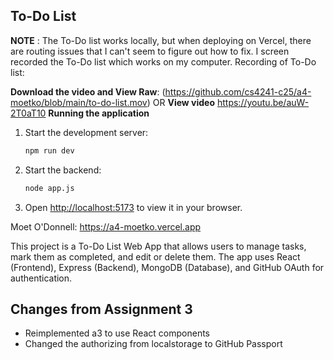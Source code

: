## To-Do List ##
**NOTE** : The To-Do list works locally, but when deploying on Vercel, there are routing issues that I can't seem to figure out how to fix. I screen recorded the To-Do list which works on my computer.
Recording of To-Do list: 

**Download the video and View Raw**: (https://github.com/cs4241-c25/a4-moetko/blob/main/to-do-list.mov)
OR
**View video** https://youtu.be/auW-2T0aT10
**Running the application**
1. Start the development server:
   ```bash
   npm run dev
   ```
2. Start the backend:
   ```bash
   node app.js
   ```

2. Open [http://localhost:5173](http://localhost:5173) to view it in your browser.


Moet O'Donnell: https://a4-moetko.vercel.app  


This project is a To-Do List Web App that allows users to manage tasks, mark them as completed, and edit or delete them. The app uses React (Frontend), Express (Backend), MongoDB (Database), and GitHub OAuth for authentication.

## Changes from Assignment 3 ##
- Reimplemented a3 to use React components
- Changed the authorizing from localstorage to GitHub Passport
